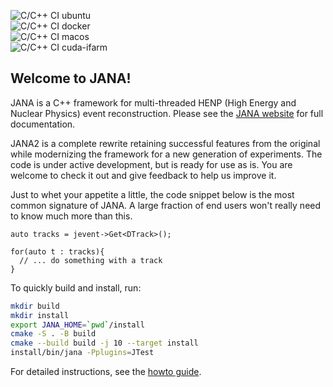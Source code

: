![C/C++ CI ubuntu](https://github.com/JeffersonLab/JANA2/actions/workflows/ccpp-linux.yml/badge.svg)<br>
![C/C++ CI docker](https://github.com/JeffersonLab/JANA2/actions/workflows/ccpp-docker.yml/badge.svg)<br>
![C/C++ CI macos](https://github.com/JeffersonLab/JANA2/actions/workflows/ccpp-macos.yml/badge.svg)<br>
![C/C++ CI cuda-ifarm](https://github.com/JeffersonLab/JANA2/actions/workflows/cuda-farm.yml/badge.svg)<br>
## Welcome to JANA!

JANA is a C++ framework for multi-threaded HENP (High Energy and Nuclear Physics)  event reconstruction.
Please see the [JANA website](https://jeffersonlab.github.io/JANA2/) for full documentation.

JANA2 is a complete rewrite retaining successful features from the original while modernizing the framework for a new generation of experiments. The code is under active development, but is ready for use as is. You are welcome to 
check it out and give feedback to help us improve it.

Just to whet your appetite a little, the code snippet below is the most common signature of JANA. A large fraction of end users won't really need to know much more than this.

```
auto tracks = jevent->Get<DTrack>();

for(auto t : tracks){
  // ... do something with a track
}
```

To quickly build and install, run:
```bash
mkdir build
mkdir install
export JANA_HOME=`pwd`/install
cmake -S . -B build
cmake --build build -j 10 --target install
install/bin/jana -Pplugins=JTest
```

For detailed instructions, see the [howto guide](https://jeffersonlab.github.io/JANA2/Installation.html).
